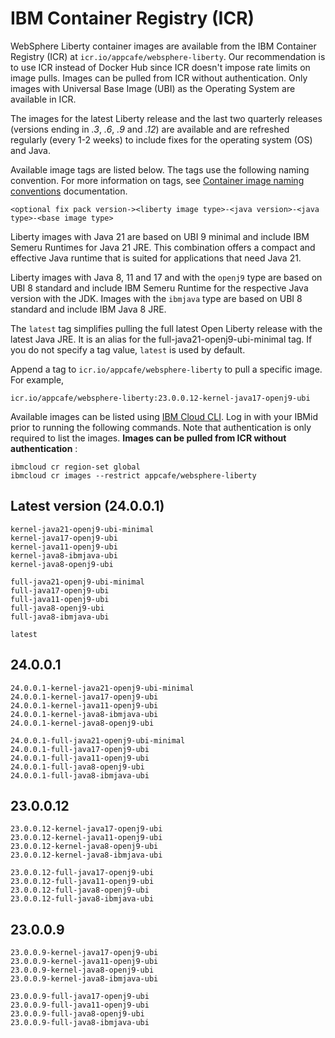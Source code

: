 
# IBM Container Registry (ICR)

WebSphere Liberty container images are available from the IBM Container Registry (ICR) at `icr.io/appcafe/websphere-liberty`. Our recommendation is to use ICR instead of Docker Hub since ICR doesn't impose rate limits on image pulls. Images can be pulled from ICR without authentication. Only images with Universal Base Image (UBI) as the Operating System are available in ICR.

The images for the latest Liberty release and the last two quarterly releases (versions ending in _.3_, _.6_, _.9_ and _.12_) are available and are refreshed regularly (every 1-2 weeks) to include fixes for the operating system (OS) and Java.

Available image tags are listed below. The tags use the following naming convention. For more information on tags, see [Container image naming conventions](https://www.ibm.com/docs/en/was-liberty/base?topic=images-liberty-container#cntr_r_images__imagename__title__1) documentation.
```
<optional fix pack version-><liberty image type>-<java version>-<java type>-<base image type>
```

Liberty images with Java 21 are based on UBI 9 minimal and include IBM Semeru Runtimes for Java 21 JRE. This combination offers a compact and effective Java runtime that is suited for applications that need Java 21.

Liberty images with Java 8, 11 and 17 and with the `openj9` type are based on UBI 8 standard and include IBM Semeru Runtime for the respective Java version with the JDK. Images with the `ibmjava` type are based on UBI 8 standard and include IBM Java 8 JRE.

The `latest` tag simplifies pulling the full latest Open Liberty release with the latest Java JRE. It is an alias for the full-java21-openj9-ubi-minimal tag. If you do not specify a tag value, `latest` is used by default.

Append a tag to `icr.io/appcafe/websphere-liberty` to pull a specific image. For example, 
```
icr.io/appcafe/websphere-liberty:23.0.0.12-kernel-java17-openj9-ubi
```

Available images can be listed using [IBM Cloud CLI](https://cloud.ibm.com/docs/cli?topic=cli-getting-started). Log in with your IBMid prior to running the following commands. Note that authentication is only required to list the images. **Images can be pulled from ICR without authentication** : 
```
ibmcloud cr region-set global 
ibmcloud cr images --restrict appcafe/websphere-liberty
```


## Latest version (24.0.0.1)

```
kernel-java21-openj9-ubi-minimal
kernel-java17-openj9-ubi
kernel-java11-openj9-ubi
kernel-java8-ibmjava-ubi
kernel-java8-openj9-ubi

full-java21-openj9-ubi-minimal
full-java17-openj9-ubi
full-java11-openj9-ubi
full-java8-openj9-ubi
full-java8-ibmjava-ubi

latest
```

## 24.0.0.1

```
24.0.0.1-kernel-java21-openj9-ubi-minimal
24.0.0.1-kernel-java17-openj9-ubi
24.0.0.1-kernel-java11-openj9-ubi
24.0.0.1-kernel-java8-ibmjava-ubi
24.0.0.1-kernel-java8-openj9-ubi

24.0.0.1-full-java21-openj9-ubi-minimal
24.0.0.1-full-java17-openj9-ubi
24.0.0.1-full-java11-openj9-ubi
24.0.0.1-full-java8-openj9-ubi
24.0.0.1-full-java8-ibmjava-ubi
```

## 23.0.0.12

```
23.0.0.12-kernel-java17-openj9-ubi
23.0.0.12-kernel-java11-openj9-ubi
23.0.0.12-kernel-java8-openj9-ubi
23.0.0.12-kernel-java8-ibmjava-ubi

23.0.0.12-full-java17-openj9-ubi
23.0.0.12-full-java11-openj9-ubi
23.0.0.12-full-java8-openj9-ubi
23.0.0.12-full-java8-ibmjava-ubi
```

## 23.0.0.9

```
23.0.0.9-kernel-java17-openj9-ubi
23.0.0.9-kernel-java11-openj9-ubi
23.0.0.9-kernel-java8-openj9-ubi
23.0.0.9-kernel-java8-ibmjava-ubi

23.0.0.9-full-java17-openj9-ubi
23.0.0.9-full-java11-openj9-ubi
23.0.0.9-full-java8-openj9-ubi
23.0.0.9-full-java8-ibmjava-ubi
```
